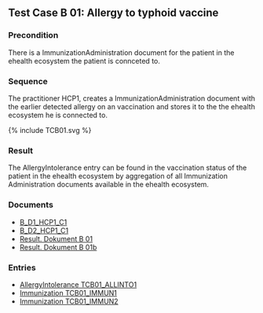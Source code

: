 ## Test Case B 01: Allergy to typhoid vaccine

### Precondition
There is a ImmunizationAdministration document for the patient in the ehealth ecosystem the patient is connceted to.

### Sequence
The practitioner HCP1, creates a ImmunizationAdministration document with the earlier detected allergy on an vaccination and stores it to the the ehealth ecosystem he is connected to.

<div>{% include TCB01.svg %}</div>


### Result
The AllergyIntolerance entry can be found in the vaccination status of the patient in the ehealth ecosystem by aggregation of all Immunization Administration documents available in the ehealth ecosystem.

### Documents
* [B_D1_HCP1_C1](Bundle-B-D1-HCP1-C1.html)
* [B_D2_HCP1_C1](Bundle-B-D2-HCP1-C1.html)
* [Result. Dokument B 01](Bundle-RDB01.html)
* [Result. Dokument B 01b](Bundle-RDB01b.html)

### Entries
* [AllergyIntolerance TCB01_ALLINTO1](AllergyIntolerance-TCB01-ALLINTO1.html)
* [Immunization TCB01_IMMUN1](Immunization-TCB01-IMMUN1.html)
* [Immunization TCB01_IMMUN2](Immunization-TCB01-IMMUN2.html)